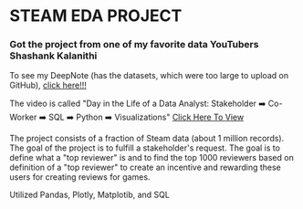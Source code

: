 # STEAM EDA PROJECT
### Got the project from one of my favorite data YouTubers Shashank Kalanithi

To see my DeepNote (has the datasets, which were too large to upload on GitHub), [click here!!!]( \https://deepnote.com/workspace/turkhasnan-7862-7a4fd62c-5f66-41c8-9f6f-997a38501d25/project/Steam-Top-Reviewers-EDA-4ba52e88-1a23-43d5-ad16-a0cce9d630e5/%2FSteam_EDA_Project%2Fsteam_eda_project.ipynb)

The video is called "Day in the Life of a Data Analyst: Stakeholder ➡️ Co-Worker ➡️ SQL ➡️ Python ➡️ Visualizations"
[Click Here To View](https://youtu.be/4VkAwPYgSgk)

The project consists of a fraction of Steam data (about 1 million records). The goal of the project is to fulfill a stakeholder's request.
The goal is to define what a "top reviewer" is and to find the top 1000 reviewers based on definition of a "top reviewer" to create an incentive and rewarding these users for creating reviews for games.

Utilized Pandas, Plotly, Matplotib, and SQL
